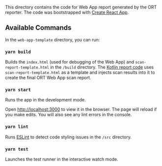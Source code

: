 This directory contains the code for Web App report generated by the ORT reporter. The code was bootstrapped with
[Create React App](https://github.com/facebookincubator/create-react-app).

## Available Commands

In the `web-app-template` directory, you can run:

### `yarn build`

Builds the `index.html` (used for debugging of the Web App) and `scan-report-template.html` in the `/build` directory.
The [Kotlin report code](../reporter/src/main/kotlin/reporters/WebAppReporter.kt) uses `scan-report-template.html` as a
template and injects scan results into it to create the final ORT Web App scan report.

### `yarn start`

Runs the app in the development mode.

Open [http://localhost:3000](http://localhost:3000) to view it in the browser. The page will reload if you make edits.
You will also see any lint errors in the console.

### `yarn lint`

Runs [ESLint](https://eslint.org/) to detect code styling issues in the `/src` directory.

### `yarn test`

Launches the test runner in the interactive watch mode.
